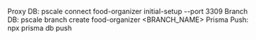 Proxy DB: pscale connect food-organizer initial-setup --port 3309
Branch DB: pscale branch create food-organizer <BRANCH_NAME>
Prisma Push: npx prisma db push
